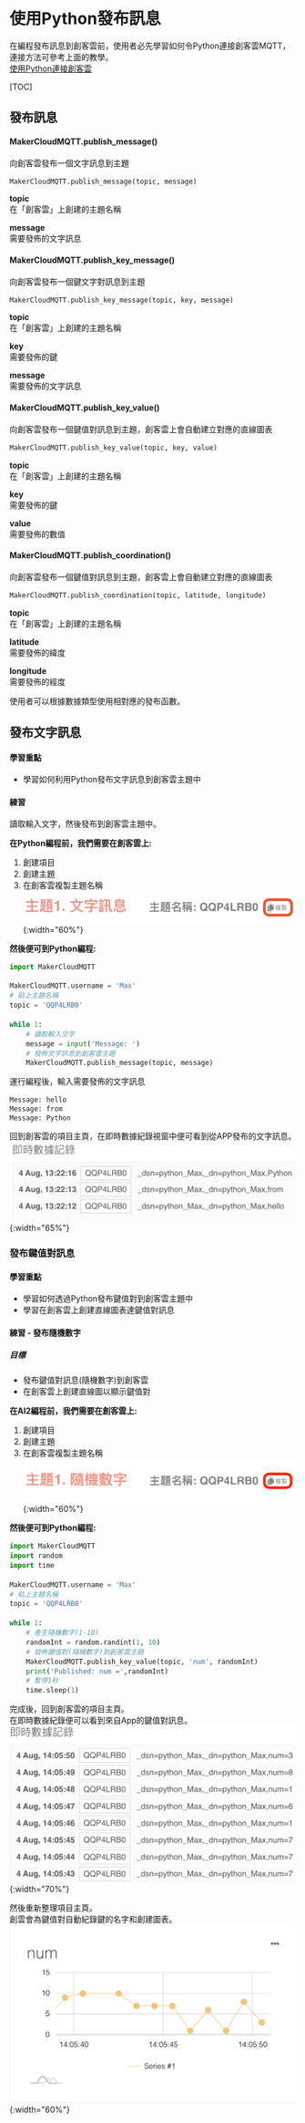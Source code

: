 # 使用Python發布訊息
在編程發布訊息到創客雲前，使用者必先學習如何令Python連接創客雲MQTT，連接方法可參考上面的教學。  
[使用Python連接創客雲](../../ch4_connect/python/connect_python.md)

[TOC]

## 發布訊息

#### MakerCloudMQTT.publish_message()
向創客雲發布一個文字訊息到主題
```python
MakerCloudMQTT.publish_message(topic, message)
```
**topic**  
在「創客雲」上創建的主題名稱

**message**  
需要發佈的文字訊息

#### MakerCloudMQTT.publish_key_message()
向創客雲發布一個鍵文字對訊息到主題
```python
MakerCloudMQTT.publish_key_message(topic, key, message)
```
**topic**  
在「創客雲」上創建的主題名稱

**key**  
需要發佈的鍵

**message**  
需要發佈的文字訊息

#### MakerCloudMQTT.publish_key_value()
向創客雲發布一個鍵值對訊息到主題，創客雲上會自動建立對應的直線圖表
```python
MakerCloudMQTT.publish_key_value(topic, key, value)
```
**topic**  
在「創客雲」上創建的主題名稱

**key**  
需要發佈的鍵

**value**  
需要發佈的數值

#### MakerCloudMQTT.publish_coordination()
向創客雲發布一個鍵值對訊息到主題，創客雲上會自動建立對應的直線圖表
```python
MakerCloudMQTT.publish_coordination(topic, latitude, longitude)
```
**topic**  
在「創客雲」上創建的主題名稱

**latitude**  
需要發佈的緯度

**longitude**  
需要發佈的經度

使用者可以根據數據類型使用相對應的發布函數。

## 發布文字訊息
#### 學習重點
- 學習如何利用Python發布文字訊息到創客雲主題中

#### 練習
讀取輸入文字，然後發布到創客雲主題中。

**在Python編程前，我們需要在創客雲上:**

1. 創建項目
2. 創建主題
3. 在創客雲複製主題名稱  
![img_2.png](img/img_2.png){:width="60%"}

**然後便可到Python編程:**
```python
import MakerCloudMQTT

MakerCloudMQTT.username = 'Max'
# 貼上主題名稱
topic = 'QQP4LRB0'

while 1:
    # 讀取輸入交字
    message = input('Message: ')
    # 發佈文字訊息到創客雲主題
    MakerCloudMQTT.publish_message(topic, message)
```

運行編程後，輸入需要發佈的文字訊息
```
Message: hello
Message: from
Message: Python
```

回到創客雲的項目主頁，在即時數據紀錄視窗中便可看到從APP發布的文字訊息。
![img_3.png](img/img_3.png){:width="65%"}

### 發布鍵值對訊息
#### 學習重點
- 學習如何透過Python發布鍵值對到創客雲主題中
- 學習在創客雲上創建直線圖表達鍵值對訊息

#### 練習 - 發布隨機數字
##### 目標
- 發布鍵值對訊息(隨機數字)到創客雲
- 在創客雲上創建直線圖以顯示鍵值對

**在AI2編程前，我們需要在創客雲上:**

1. 創建項目
2. 創建主題
3. 在創客雲複製主題名稱  
   ![img_4.png](img/img_4.png){:width="60%"}

**然後便可到Python編程:**
```python
import MakerCloudMQTT
import random
import time

MakerCloudMQTT.username = 'Max'
# 貼上主題名稱
topic = 'QQP4LRB0'

while 1:
    # 產生隨機數字(1-10)
    randomInt = random.randint(1, 10)
    # 發佈鍵值對(隨機數字)到創客雲主題
    MakerCloudMQTT.publish_key_value(topic, 'num', randomInt)
    print('Published: num =',randomInt)
    # 暫停1秒
    time.sleep(1)

```
完成後，回到創客雲的項目主頁。  
在即時數據紀錄便可以看到來自App的鍵值對訊息。  
![img_6.png](img/img_6.png){:width="70%"}

然後重新整理項目主頁。  
創雲會為鍵值對自動紀錄鍵的名字和創建圖表。  
![img_5.png](img/img_5.png){:width="60%"}